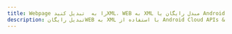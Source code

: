 ---title: Webpage را به  تبدیل کنیدXML، WEB به XML مبدل رایگان یا Android SDKdescription: تبدیل رایگانWEB به XML با استفاده از Android Cloud APIs & SDK همچنین اسناد PDF را در Cloud ایجاد، ویرایش و رندر کنید.---